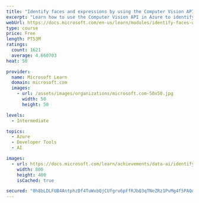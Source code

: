 ```yaml
---
title: "Identify faces and expressions by using the Computer Vision API in Azure Cognitive Services"
excerpt: "Learn how to use the Computer Vision API in Azure to identify facial details in pictures"
webUrl: https://docs.microsoft.com/en-us/learn/modules/identify-faces-with-computer-vision/
type: course
price: Free
length: PT53M
ratings:
  count: 1621
  average: 4.660703
heat: 50

provider:
  name: Microsoft Learn
  domain: microsoft.com
  images:
    - url: /assets/images/organizations/microsoft.com-50x50.jpg
      width: 50
      height: 50

levels:
  - Intermediate

topics:
  - Azure
  - Developer Tools
  - AI

images:
  - url: https://docs.microsoft.com/learn/achievements/data-ai/identify-faces-with-computer-vision-social.png
    width: 800
    height: 400
    isCached: true

secured: "0h8bLDLFUB4AntphzDf4TuWxbQjCUfgru6pFfRJbQ3qTNeZRz1PvMg4f5PAQdDxGOmOiSODteiMToWc+GTRvRiePt5dGuNDfUs1v01ffuExyr6dMdVS+Ie4TGP6LFyRjGmt3wG3elZeQlf0LoHeDf/w8fnxtIyL3dBd/s2fWdZjiJe8kztFNINy6UzrOcFiBjiFwAkcMpPZonHHhCjDBEth9AYndg6fc2ETmHzHUUhMNhupAfeyHRATaAzZTVkm112bpue7/BerZ7NytZ/lZp8dwC6GIZc2PPWKi6U64HU0dQj0Oa0Eix+lEiE5iq12Pii+DTFfxHNlfYxGJ1TvBKF8lweJeZMw/EabGh+rK/onbb03d1lXft6vB6PCTed7tqytayj+50vYtTyKPZAwdbPt3f02fnLpl+n/UsWPXc0g=;+Ba2j+SPXzyJEUfQNoVfbw=="
---
```


